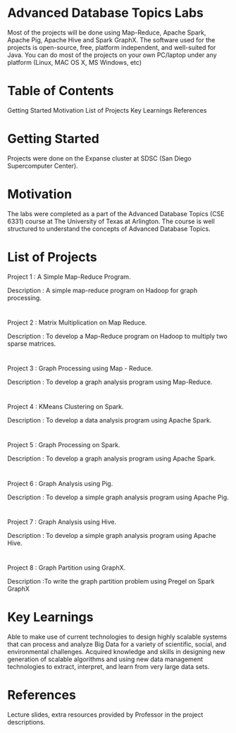 # Advanced Database Topics Labs
Most of the projects will be done using  Map-Reduce, Apache Spark, Apache Pig, Apache Hive and Spark GraphX.
The software used for the projects is open-source, free, platform independent, and well-suited for Java. 
You can do most of the projects on your own PC/laptop under any platform (Linux, MAC OS X, MS Windows, etc)

# Table of Contents
Getting Started
Motivation
List of Projects
Key Learnings
References

# Getting Started
Projects were done on the Expanse cluster at SDSC (San Diego Supercomputer Center).

# Motivation
The labs were completed as a part of the Advanced Database Topics (CSE 6331) course at The University of Texas at Arlington. The course is well structured to understand the concepts of Advanced Database Topics.

# List of Projects

Project 1 : A Simple Map-Reduce Program. 

Description : A simple map-reduce program on Hadoop for graph processing.
	

# 
Project 2 : Matrix Multiplication on Map Reduce.

Description : To develop a Map-Reduce program on Hadoop to multiply two sparse matrices.


# 
Project 3 : Graph Processing using Map - Reduce.

Description : To develop a graph analysis program using Map-Reduce.


# 
Project 4 : KMeans Clustering on Spark.

Description : To develop a data analysis program using Apache Spark.


# 
Project 5 : Graph Processing on Spark.

Description : To develop a graph analysis program using Apache Spark.


# 
Project 6 : Graph Analysis using Pig.

Description : To develop a simple graph analysis program using Apache Pig.


# 
Project 7 : Graph Analysis using Hive.

Description : To develop a simple graph analysis program using Apache Hive.


# 
Project 8 : Graph Partition using GraphX.

Description :To write the graph partition problem using Pregel on Spark GraphX



# Key Learnings
Able to make use of current technologies to design highly scalable systems that can process and analyze Big Data for a variety of scientific, social, and
environmental challenges.
Acquired knowledge and skills in designing new generation of scalable algorithms and using new data management technologies to extract, interpret, and learn from very large data sets.

# References
Lecture slides, extra resources provided by Professor in the project descriptions.
